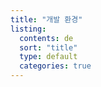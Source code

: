 ```yaml
---
title: "개발 환경"
listing:
  contents: de
  sort: "title"
  type: default
  categories: true
---
```

